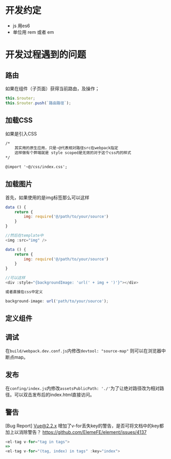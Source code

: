 # 开发约定

- js 用es6
- 单位用 rem 或者 em

# 开发过程遇到的问题

## 路由
如果在组件（子页面）获得当前路由，及操作；

``` javascript
this.$router;
this.$router.push(`路由路径`);
```

## 加载CSS
如果是引入CSS
``` html
/*
    其实用的原生应用，只是~@代表相对路径src在webpack指定
    这样做有个弊端就是 style scoped是无效的对于这个css内的样式
*/

@import '~@/css/index.css';

```

## 加载图片
首先，如果使用的是img标签那么可以这样

``` javascript
data () {
    return {
        img: require('@/path/to/your/source')
    }
}

//然后在template中
<img :src="img" />

data () {
    return {
        img: require('@/path/to/your/source')
    }
}

//可以这样
<div :style="{backgroundImage: 'url(' + img + ')'}"></div>

或者直接在css中定义

background-image: url('path/to/your/source');
```

## 定义组件

## 调试

在`build/webpack.dev.conf.js`内修改`devtool: "source-map"` 则可以在浏览器中断点map。

## 发布

在`confing/index.js`内修改`assetsPublicPath: './'`为了让绝对路径改为相对路径。可以双击发布后的index.html直接访问。

## 警告
[Bug Report] Vue@2.2.x 增加了v-for丢失key的警告，是否可将文档中的key都加上以消除警告？
https://github.com/ElemeFE/element/issues/4137

``` javascript
<el-tag v-for="tag in tags">
=>
<el-tag v-for="(tag, index) in tags" :key="index">
```